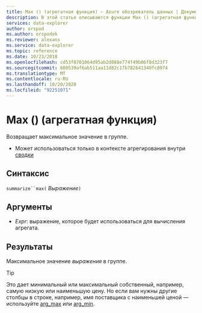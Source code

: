 ```yaml
---
title: Max () (агрегатная функция) — Azure обозреватель данных | Документация Майкрософт
description: В этой статье описываются функции Max () (агрегатная функция) в обозреватель данных Azure.
services: data-explorer
author: orspod
ms.author: orspodek
ms.reviewer: alexans
ms.service: data-explorer
ms.topic: reference
ms.date: 10/23/2018
ms.openlocfilehash: cd53f0701064d95ab2d088e774f49b06f8d323f7
ms.sourcegitcommit: 608539af6ab511aa11d82c17b782641340fc8974
ms.translationtype: MT
ms.contentlocale: ru-RU
ms.lasthandoff: 10/20/2020
ms.locfileid: "92251071"
---
```

# <a name="max-aggregation-function"></a>Max () (агрегатная функция)

Возвращает максимальное значение в группе. 

* Может использоваться только в контексте агрегирования внутри [сводки](summarizeoperator.md)

## <a name="syntax"></a>Синтаксис

`summarize``max(` *Выражение*`)`

## <a name="arguments"></a>Аргументы

* *Expr*: выражение, которое будет использоваться для вычисления агрегата. 

## <a name="returns"></a>Результаты

Максимальное значение *выражения* в группе.
 
> [!TIP]
> Это дает минимальный или максимальный собственный, например, самую низкую или наименьшую цену.
> Но если вам нужны другие столбцы в строке, например, имя поставщика с наименьшей ценой — используйте [arg_max](arg-max-aggfunction.md) или [arg_min](arg-min-aggfunction.md).